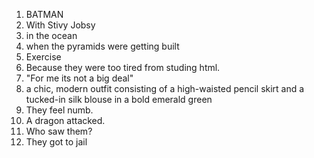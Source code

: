 1. BATMAN
2. With Stivy Jobsy
3. in the ocean
4. when the pyramids were getting built 
5. Exercise
6. Because they were too tired from studing html.
7. "For me its not a big deal"
8. a chic, modern outfit consisting of a high-waisted pencil skirt and a tucked-in silk blouse in a bold emerald green
9. They feel numb.
10. A dragon attacked.
11. Who saw them?
12. They got to jail
